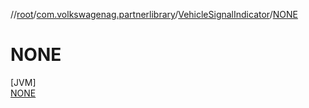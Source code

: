 //[root](../../../../index.md)/[com.volkswagenag.partnerlibrary](../../index.md)/[VehicleSignalIndicator](../index.md)/[NONE](index.md)

# NONE

[JVM]\
[NONE](index.md)
